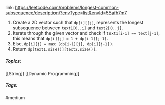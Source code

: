 link: https://leetcode.com/problems/longest-common-subsequence/description/?envType=list&envId=55afh7m7

1. Create a 2D vector such that `dp[i][[j]`, represents the longest subsequence between `text1[0..i]` and `text2[0..j]`.
2. Iterate through the given vector and check if `text1[i-1] == text[j-1]`, this means that `dp[i][j] = 1 + dp[i-1][j-1]`.
3. Else, `dp[i][j] = max (dp[i-1][j], dp[i][j-1])`. 
4. Return `dp[text1.size()][text2.size()]`.

##### Topics:
[[String]] [[Dynamic Programming]]

##### Tags:
#medium 